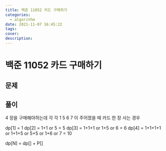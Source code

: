 ```yaml
---
title: 백준 11052 카드 구매하기 
categories:
  - algorithm
date: 2021-11-07 16:45:22
tags:
cover:
description:
---
```

<!-- 
튜토리얼, 하우 투 가이드, 설명 ,레퍼런스 
https://documentation.divio.com/tutorials/
-->

# 백준 11052 카드 구매하기
## 문제

## 풀이
4 장을 구매해야하는데 각 각 1 5 6 7 이 주어졌을 때
카드 한 장 사는 경우

dp[1] = 1
dp[2] = 1+1 or 5 = 5
dp[3] = 1+1+1 or 1+5 or 6 = 6 
dp[4] = 1+1+1+1 or 1+1+5 or 5+5 or 1+6 or 7 = 10

dp[N] = dp[] + P[]